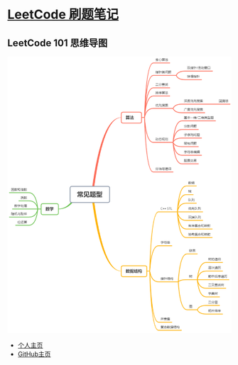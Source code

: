 # [LeetCode 刷题笔记](https://github.com/unilinu/Code101/)


## LeetCode 101 思维导图

![overview](overview.png)



- [个人主页](https://unilinu.github.io/)
- [GitHub主页](https://github.com/unilinu)
